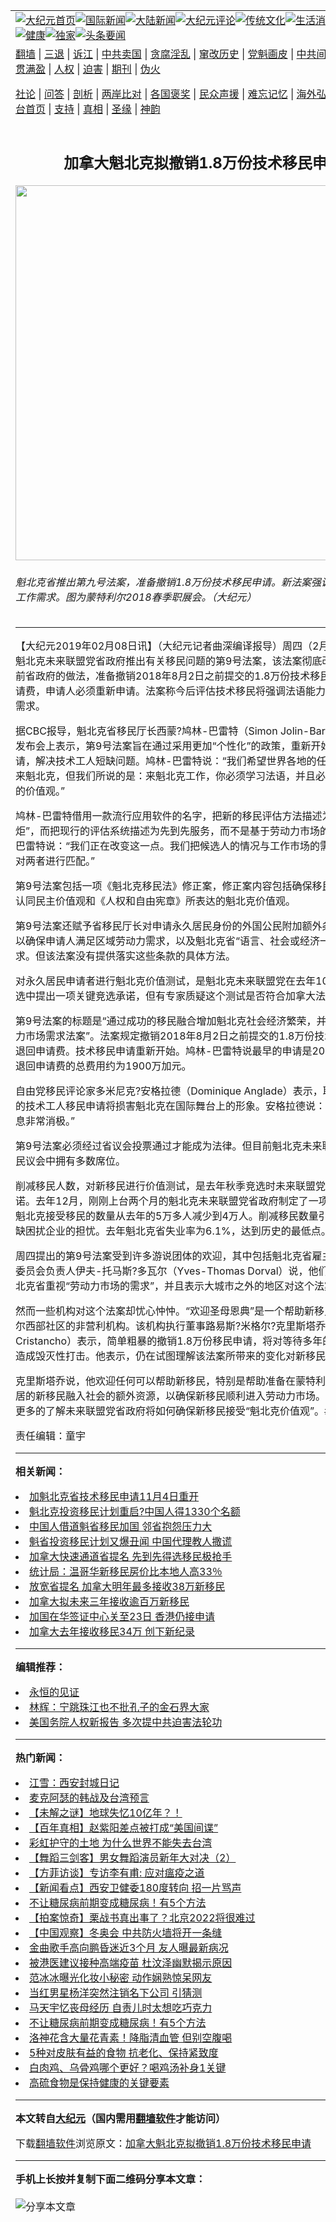 <a name="1" id="1" target="_blank"></a><span id="1"></span>
<table align=center border="0"><tr><td colspan="2" VALIGN=TOP><a href="https://github.com/kniqkw3701/djy/blob/master/gb/nf1351518.md#1"><img src="https://raw.githubusercontent.com/kniqkw3701/www/master/t/djy/1.jpg" title="大纪元首页" alt="大纪元首页"></a><a href="https://github.com/kniqkw3701/djy/blob/master/gb/n24hr.md#1"><img src="https://raw.githubusercontent.com/kniqkw3701/www/master/t/djy/3.jpg" title="国际新闻" alt="国际新闻"></a><a href="https://github.com/kniqkw3701/djy/blob/master/gb/nsc413.md#1"><img src="https://raw.githubusercontent.com/kniqkw3701/www/master/t/djy/4.jpg" title="大陆新闻" alt="大陆新闻"></a><a href="https://github.com/kniqkw3701/djy/blob/master/gb/news392.md#1"><img src="https://raw.githubusercontent.com/kniqkw3701/www/master/t/djy/5.jpg" title="大纪元评论" alt="大纪元评论"></a><a href="https://github.com/kniqkw3701/djy/blob/master/gb/news2007.md#1"><img src="https://raw.githubusercontent.com/kniqkw3701/www/master/t/djy/6.jpg" title="传统文化" alt="传统文化"></a><a href="https://github.com/kniqkw3701/djy/blob/master/gb/news2008.md#1"><img src="https://raw.githubusercontent.com/kniqkw3701/www/master/t/djy/7.jpg" title="生活消费" alt="生活消费"></a><a href="https://github.com/kniqkw3701/djy/blob/master/gb/ncyule.md#1"><img src="https://raw.githubusercontent.com/kniqkw3701/www/master/t/djy/8.jpg" title="娱乐休闲" alt="娱乐休闲"></a><a href="https://github.com/kniqkw3701/djy/blob/master/gb/nsc1002.md#1"><img src="https://raw.githubusercontent.com/kniqkw3701/www/master/t/djy/9.jpg" title="健康" alt="健康"></a><a href="https://github.com/kniqkw3701/djy/blob/master/gb/nf6092.md#1"><img src="https://raw.githubusercontent.com/kniqkw3701/www/master/t/djy/10a.jpg" title="独家" alt="独家"></a><a href="https://github.com/kniqkw3701/djy/blob/master/gb/nf4514.md#1"><img src="https://raw.githubusercontent.com/kniqkw3701/www/master/t/djy/12a.jpg" title="头条要闻" alt="头条要闻"></a></td></tr>
<tr><td colspan="2" VALIGN=TOP><a target="_blank" href="https://github.com/kniqkw3701/www/blob/master/README.md?zsrh#1">翻墙</a> | <a target="_blank" href="https://github.com/kniqkw3701/djy/blob/master/gb/nf5657.md#1">三退</a> | <a target="_blank" href="https://github.com/kniqkw3701/djy/blob/master/gb/nf6124.md#1">诉江</a> | <a target="_blank" href="https://github.com/kniqkw3701/djy/blob/master/gb/nf1176117.md#1">中共卖国</a> | <a target="_blank" href="https://github.com/kniqkw3701/djy/blob/master/gb/nf5773.md#1">贪腐淫乱</a> | <a target="_blank" href="https://github.com/kniqkw3701/djy/blob/master/gb/nf1176115.md#1">窜改历史</a> | <a target="_blank" href="https://github.com/kniqkw3701/djy/blob/master/gb/nf1176107.md#1">党魁画皮</a> | <a target="_blank" href="https://github.com/kniqkw3701/djy/blob/master/gb/nf1320400.md#1">中共间谍</a> | <a target="_blank" href="https://github.com/kniqkw3701/djy/blob/master/gb/nf1176114.md#1">破坏传统</a> | <a target="_blank" href="https://github.com/kniqkw3701/ntdtv/blob/master/gb/prog447_1.md#1">恶贯满盈</a> | <a target="_blank" href="https://github.com/kniqkw3701/djy/blob/master/gb/ncid278.md#1">人权</a> | <a target="_blank" href="https://github.com/kniqkw3701/djy/blob/master/gb/nf1176111.md#1">迫害</a> | <a target="_blank" href="https://gitlab.com/szzdlab/mh-qikan/blob/master/README.md#1">期刊</a> | <a target="_blank" href="https://github.com/kniqkw3701/djy/blob/master/gb/nf5562.md#1">伪火</a></p><p><a target="_blank" href="https://github.com/kniqkw3701/djy/blob/master/gb/9p.md#1">社论</a> | <a target="_blank" href="https://github.com/kniqkw3701/djy/blob/master/gb/nf4378.md#1">问答</a> | <a target="_blank" href="https://github.com/kniqkw3701/djy/blob/master/gb/nf5792.md#1">剖析</a> | <a target="_blank" href="https://github.com/kniqkw3701/djy/blob/master/gb/nf5735.md#1">两岸比对</a> | <a target="_blank" href="https://github.com/kniqkw3701/djy/blob/master/gb/nf6119.md#1">各国褒奖</a> | <a target="_blank" href="https://github.com/kniqkw3701/djy/blob/master/gb/nf6120.md#1">民众声援</a> | <a target="_blank" href="https://github.com/kniqkw3701/djy/blob/master/gb/nf1188594.md#1">难忘记忆</a> | <a target="_blank" href="https://github.com/kniqkw3701/djy/blob/master/gb/nf3180.md#1">海外弘传</a> | <a target="_blank" href="https://github.com/kniqkw3701/djy/blob/master/gb/nf5410.md#1">万人上访</a> | <a target="_blank" href="https://github.com/kniqkw3701/www/blob/master/README.md?zsrh#1">平台首页</a> | <a target="_blank" href="https://github.com/kniqkw3701/djy/blob/master/gb/nf4386.md#1">支持</a> | <a target="_blank" href="https://github.com/kniqkw3701/djy/blob/master/gb/nf4389.md#1">真相</a> | <a target="_blank" href="https://github.com/kniqkw3701/djy/blob/master/gb/nf5790.md#1">圣缘</a> | <a target="_blank" href="https://github.com/kniqkw3701/djy/blob/master/gb/nf4786.md#1">神韵</a></td></tr>
<tr><td VALIGN=TOP width="626"><h2 align=center>加拿大魁北克拟撤销1.8万份技术移民申请</h2>
<img width="600" src="https://i.epochtimes.com/assets/uploads/2019/02/Montreal_CareerExhb-600x400-20180417_HuaXue.jpg" />
<h6>魁北克省推出第九号法案，准备撤销1.8万份技术移民申请。新法案强调法语和本地工作需求。图为蒙特利尔2018春季职展会。（大纪元）
</h6>
<hr>
<p>【大纪元2019年02月08日讯】（大纪元记者曲深编译报导）周四（2月7日），加拿大魁北克未来联盟党省政府推出有关移民问题的<ahref="https://github.com/kniqkw3701/djy/blob/master/gb/tag/%E7%AC%AC9%E5%8F%B7%E6%B3%95%E6%A1%88.md#1">第9号法案</a>，该法案彻底改变了自由党前省政府的做法，准备撤销2018年8月2日之前提交的1.8万份<ahref="https://github.com/kniqkw3701/djy/blob/master/gb/tag/%E6%8A%80%E6%9C%AF%E7%A7%BB%E6%B0%91.md#1">技术移民</a>申请，退回申请费，申请人必须重新申请。法案称今后评估技术移民将强调法语能力和区域劳动力需求。</p>
<p>据CBC报导，魁北克省移民厅长西蒙?鸠林-巴雷特（Simon Jolin-Barrette）在新闻发布会上表示，<ahref="https://github.com/kniqkw3701/djy/blob/master/gb/tag/%E7%AC%AC9%E5%8F%B7%E6%B3%95%E6%A1%88.md#1">第9号法案</a>旨在通过采用更加“个性化”的政策，重新开始评估移民申请，解决技术工人短缺问题。鸠林-巴雷特说：“我们希望世界各地的任何人都有机会来魁北克，但我们所说的是：来魁北克工作，你必须学习法语，并且必须了解魁北克的价值观。”</p>
<p>鸠林-巴雷特借用一款流行应用软件的名字，把新的移民评估方法描述为“移民火炬”，而把现行的评估系统描述为先到先服务，而不是基于劳动力市场的需求。鸠林-巴雷特说：“我们正在改变这一点。我们把候选人的情况与工作市场的需要结合起来，对两者进行匹配。”</p>
<p>第9号法案包括一项《<ahref="https://github.com/kniqkw3701/djy/blob/master/gb/tag/%E9%AD%81%E5%8C%97%E5%85%8B%E7%A7%BB%E6%B0%91.md#1">魁北克移民</a>法》修正案，修正案内容包括确保移民学习法语，认同民主价值观和《人权和自由宪章》所表达的魁北克价值观。</p>
<p>第9号法案还赋予省移民厅长对申请永久居民身份的外国公民附加额外条件的权力，以确保申请人满足区域劳动力需求，以及魁北克省“语言、社会或经济一体化”的要求。但该法案没有提供落实这些条款的具体方法。</p>
<p>对永久居民申请者进行魁北克价值测试，是魁北克未来联盟党在去年10月举行的省大选中提出一项关键竞选承诺，但有专家质疑这个测试是否符合加拿大法律。</p>
<p>第9号法案的标题是“通过成功的移民融合增加魁北克社会经济繁荣，并充分满足劳动力市场需求法案”。法案规定撤销2018年8月2日之前提交的1.8万份<ahref="https://github.com/kniqkw3701/djy/blob/master/gb/tag/%E6%8A%80%E6%9C%AF%E7%A7%BB%E6%B0%91.md#1">技术移民</a>申请，退回申请费。技术移民申请重新开始。鸠林-巴雷特说最早的申请是2005年提交的。退回申请费的总费用约为1900万加元。</p>
<p>自由党移民评论家多米尼克?安格拉德（Dominique Anglade）表示，取消数以万计的技术工人移民申请将损害魁北克在国际舞台上的形象。安格拉德说：“来自政府的信息非常消极。”</p>
<p>第9号法案必须经过省议会投票通过才能成为法律。但目前魁北克未来联盟党在省国民议会中拥有多数席位。</p>
<p>削减移民人数，对新移民进行价值测试，是去年秋季竞选时未来联盟党的核心竞选承诺。去年12月，刚刚上台两个月的魁北克未来联盟党省政府制定了一项计划，将今年魁北克接受移民的数量从去年的5万多人减少到4万人。削减移民数量引起了受劳工短缺困扰企业的担忧。去年魁北克省失业率为6.1%，达到历史的最低点。</p>
<p>周四提出的第9号法案受到许多游说团体的欢迎，其中包括魁北克省雇主委员会。该委员会负责人伊夫-托马斯?多瓦尔（Yves-Thomas Dorval）说，他们很高兴看到魁北克省重视“劳动力市场的需求”，并且表示大城市之外的地区对这个法案更加欢迎。</p>
<p>然而一些机构对这个法案却忧心忡忡。“欢迎圣母恩典”是一个帮助新移民融入蒙特利尔西部社区的非营利机构。该机构执行董事路易斯?米格尔?克里斯塔乔（Luis Miguel Cristancho）表示，简单粗暴的撤销1.8万份移民申请，将对等待多年的移民申请人造成毁灭性打击。他表示，仍在试图理解该法案所带来的变化对新移民意味着什么。</p>
<p>克里斯塔乔说，他欢迎任何可以帮助新移民，特别是帮助准备在蒙特利尔之外地区定居的新移民融入社会的额外资源，以确保新移民顺利进入劳动力市场。但他强调，想更多的了解未来联盟党省政府将如何确保新移民接受“魁北克价值观”。#</p>
<p>责任编辑：童宇</p>

<hr>


<strong>相关新闻：</strong>
<li><a href="https://github.com/kniqkw3701/djy/blob/master/gb/15/11/5/n4566258.md#1">加魁北克省技术移民申请11月4日重开</a></li>
<li><a href="https://github.com/kniqkw3701/djy/blob/master/gb/17/6/11/n9252618.md#1">魁北克投资移民计划重启?中国人得1330个名额</a></li>
<li><a href="https://github.com/kniqkw3701/djy/blob/master/gb/18/9/20/n10729753.md#1">中国人借道魁省移民加国 邻省抱怨压力大</a></li>
<li><a href="https://github.com/kniqkw3701/djy/blob/master/gb/18/9/23/n10735871.md#1">魁省投资移民计划又爆丑闻 中国代理教人撒谎</a></li>
<li><a href="https://github.com/kniqkw3701/djy/blob/master/gb/18/11/22/n10869528.md#1">加拿大快速通道省提名  先到先得选移民极抢手</a></li>
<li><a href="https://github.com/kniqkw3701/djy/blob/master/gb/19/1/31/n11016572.md#1">统计局：温哥华新移民房价比本地人高33％</a></li>
<li><a href="https://github.com/kniqkw3701/djy/blob/master/gb/20/3/15/n11942613.md#1">放宽省提名 加拿大明年最多接收38万新移民</a></li>
<li><a href="https://github.com/kniqkw3701/djy/blob/master/gb/20/3/1/n11907733.md#1">加拿大拟未来三年接收逾百万新移民</a></li>
<li><a href="https://github.com/kniqkw3701/djy/blob/master/gb/20/2/19/n11881150.md#1">加国在华签证中心关至23日 香港仍接申请</a></li>
<li><a href="https://github.com/kniqkw3701/djy/blob/master/gb/20/2/11/n11862145.md#1">加拿大去年接收移民34万 创下新纪录</a></li>
<hr>


<strong>编辑推荐：</strong>
<li><a href="https://github.com/upjkzu3674/www/blob/master/README.md?dfh#9" target="_blank">永恒的见证</a></li><li><a href="https://github.com/tsiac2612/djy/blob/master/gb/19/1/26/n11004578.md#1" target="_blank">林辉：宁跳珠江也不批孔子的金石界大家</a></li><li><a href="https://github.com/tsiac2612/djy/blob/master/gb/19/3/14/n11111708.md#1" target="_blank">美国务院人权新报告 多次提中共迫害法轮功</a></li>
<hr>

<strong>热门新闻：</strong>
<li><a href="https://github.com/kniqkw3701/djy/blob/master/gb/22/1/4/n13481009.md#1">江雪：西安封城日记</a></li>
<li><a href="https://github.com/kniqkw3701/djy/blob/master/gb/22/1/3/n13479197.md#1">麦克阿瑟的韩战及台湾预言</a></li>
<li><a href="https://github.com/kniqkw3701/djy/blob/master/gb/22/1/3/n13477735.md#1">【未解之谜】地球失忆10亿年？！</a></li>
<li><a href="https://github.com/kniqkw3701/djy/blob/master/gb/21/12/30/n13470511.md#1">【百年真相】赵紫阳差点被打成“美国间谍”</a></li>
<li><a href="https://github.com/kniqkw3701/djy/blob/master/gb/22/1/2/n13476849.md#1">彩虹护守的土地 为什么世界不能失去台湾</a></li>
<li><a href="https://github.com/kniqkw3701/djy/blob/master/gb/22/1/8/n13491072.md#1">【舞蹈三剑客】男女舞蹈演员新年大对决（2）</a></li>
<li><a href="https://github.com/kniqkw3701/djy/blob/master/gb/22/1/9/n13491368.md#1">【方菲访谈】专访李有甫: 应对瘟疫之道</a></li>
<li><a href="https://github.com/kniqkw3701/djy/blob/master/gb/22/1/7/n13489301.md#1">【新闻看点】西安卫健委180度转向 招一片骂声</a></li>
<li><a href="https://github.com/kniqkw3701/djy/blob/master/gb/22/1/7/n13488671.md#1">不让糖尿病前期变成糖尿病！有5个方法</a></li>
<li><a href="https://github.com/kniqkw3701/djy/blob/master/gb/22/1/7/n13488862.md#1">【拍案惊奇】栗战书真出事了？北京2022将很难过</a></li>
<li><a href="https://github.com/kniqkw3701/djy/blob/master/gb/22/1/7/n13488272.md#1">【中国观察】冬奥会 中共防火墙将开一条缝</a></li>
<li><a href="https://github.com/kniqkw3701/djy/blob/master/gb/22/1/6/n13487061.md#1">金曲歌手高向鹏昏迷近3个月 友人曝最新病况</a></li>
<li><a href="https://github.com/kniqkw3701/djy/blob/master/gb/22/1/6/n13487185.md#1">被港医建议接种高端疫苗 杜汶泽幽默揭示原因</a></li>
<li><a href="https://github.com/kniqkw3701/djy/blob/master/gb/22/1/6/n13486884.md#1">范冰冰曝光化妆小秘密 动作娴熟惊呆网友</a></li>
<li><a href="https://github.com/kniqkw3701/djy/blob/master/gb/22/1/7/n13489324.md#1">当红男星杨洋突然注销名下公司 引猜测</a></li>
<li><a href="https://github.com/kniqkw3701/djy/blob/master/gb/22/1/7/n13489144.md#1">马天宇忆丧母经历 自责儿时太想吃巧克力</a></li>
<li><a href="https://github.com/kniqkw3701/djy/blob/master/gb/22/1/7/n13488671.md#1">不让糖尿病前期变成糖尿病！有5个方法</a></li>
<li><a href="https://github.com/kniqkw3701/djy/blob/master/gb/22/1/6/n13486574.md#1">洛神花含大量花青素！降脂清血管 但别空腹喝</a></li>
<li><a href="https://github.com/kniqkw3701/djy/blob/master/gb/22/1/8/n13490324.md#1">5种对皮肤有益的食物 抗老化、保持紧致度</a></li>
<li><a href="https://github.com/kniqkw3701/djy/blob/master/gb/22/1/5/n13482515.md#1">白肉鸡、乌骨鸡哪个更好？喝鸡汤补身1关键</a></li>
<li><a href="https://github.com/kniqkw3701/djy/blob/master/gb/22/1/6/n13486390.md#1">高硫食物是保持健康的关键要素</a></li>
<hr>

<strong>本文转自<a href="https://www.epochtimes.com">大纪元</a>（国内需用<a href="https://github.com/kniqkw3701/www/blob/master/README.md#8">翻墙软件</a>才能访问）</strong><p>下载<a href="https://github.com/kniqkw3701/www/blob/master/README.md#8">翻墙软件</a>浏览原文：<a href="https://www.epochtimes.com/gb/19/2/8/n11032014.htm">加拿大魁北克拟撤销1.8万份技术移民申请</a></p><hr>

<strong>手机上长按并复制下面二维码分享本文章：</strong><br><br><img src="https://chart.apis.google.com/chart?cht=qr&chs=240x240&choe=UTF-8&chld=M|2&chl=https://github.com/kniqkw3701/djy/blob/master/gb/19/2/8/n11032014.md%231" title="分享本文章"></td><td VALIGN=TOP><a href="https://github.com/kniqkw3701/djy/blob/master/gb/16/1/21/n4622075.md?dfh#1" target="_blank"><img src="https://raw.githubusercontent.com/kniqkw3701/djy/master/gb/300/wei-f1.jpg" title="中共的伪火骗局"  alt="中共的伪火骗局"></a><br><a href="https://github.com/kniqkw3701/www/blob/master/README.md?dfh#9" target="_blank"><img src="https://raw.githubusercontent.com/kniqkw3701/djy/master/gb/300/yong-h.jpg" title="永恒的见证"  alt="永恒的见证"></a><br><a href="https://github.com/kniqkw3701/djy/blob/master/gb/13/9/29/n3974789.md?dfh#1" target="_blank"><img src="https://raw.githubusercontent.com/kniqkw3701/djy/master/gb/300/shang-lnz.jpg" title="善良女子被中共投男牢"  alt="善良女子被中共投男牢"></a><br><a href="https://github.com/kniqkw3701/djy/blob/master/gb/16/3/16/n4663449.md?dfh#1" target="_blank"><img src="https://raw.githubusercontent.com/kniqkw3701/djy/master/gb/300/huo-z3.jpg" title="警卫目击活摘器官"  alt="警卫目击活摘器官"></a><br><a href="https://github.com/kniqkw3701/djy/blob/master/gb/16/8/7/n8177641.md?dfh#1" target="_blank"><img src="https://raw.githubusercontent.com/kniqkw3701/djy/master/gb/300/huo-z4.jpg" title="证人描述活摘恐怖"  alt="证人描述活摘恐怖"></a><br><a href="https://github.com/kniqkw3701/djy/blob/master/gb/10/4/19/n2881569.md?dfh#1" target="_blank"><img src="https://raw.githubusercontent.com/kniqkw3701/djy/master/gb/300/huo-z1.jpg" title="揭开活摘器官黑幕"  alt="揭开活摘器官黑幕"></a><br><a href="https://github.com/kniqkw3701/djy/blob/master/gb/10/11/7/n3077476.md?dfh#1" target="_blank"><img src="https://raw.githubusercontent.com/kniqkw3701/djy/master/gb/300/ma-ks.jpg" title="马克思的成魔之路"  alt="马克思的成魔之路"></a><br><a href="https://github.com/kniqkw3701/djy/blob/master/gb/14/6/9/n4173977.md?dfh#1" target="_blank"><img src="https://raw.githubusercontent.com/kniqkw3701/djy/master/gb/300/chang-zs.jpg" title="藏字石 蕴天机"  alt="藏字石 蕴天机"></a><br><a href="https://github.com/kniqkw3701/djy/blob/master/gb/18/5/10/n10381511.md?dfh#1" target="_blank"><img src="https://raw.githubusercontent.com/kniqkw3701/djy/master/gb/300/st1.jpg" title="关注三亿人三退"  alt="关注三亿人三退"></a><br><a href="https://github.com/kniqkw3701/djy/blob/master/gb/18/3/21/n10237682.md?dfh#1" target="_blank"><img src="https://raw.githubusercontent.com/kniqkw3701/djy/master/gb/300/jie-t.jpg" title="解体中共复兴中华"  alt="解体中共复兴中华"></a><br><a href="https://github.com/kniqkw3701/djy/blob/master/gb/9/2/9/n2422991.md?dfh#1" target="_blank"><img src="https://raw.githubusercontent.com/kniqkw3701/djy/master/gb/300/gao-zs.jpg" title="中共迫害良心律师"  alt="中共迫害良心律师"></a><br><a href="https://github.com/kniqkw3701/djy/blob/master/gb/18/12/9/n10900044.md?dfh#1" target="_blank"><img src="https://raw.githubusercontent.com/kniqkw3701/djy/master/gb/300/sj1.jpg" title="三百多万人举报江泽民"  alt="三百多万人举报江泽民"></a><br><a href="https://github.com/kniqkw3701/djy/blob/master/gb/18/8/28/n10672014.md?dfh#1" target="_blank"><img src="https://raw.githubusercontent.com/kniqkw3701/djy/master/gb/300/sj2.jpg" title="这些官员为何起诉江泽民"  alt="这些官员为何起诉江泽民"></a><br><a href="https://github.com/kniqkw3701/djy/blob/master/gb/8/12/18/n2367165.md?dfh#1" target="_blank"><img src="https://raw.githubusercontent.com/kniqkw3701/djy/master/gb/300/liangan.jpg" title="海峡两岸的强烈对比"  alt="海峡两岸的强烈对比"></a><br><a href="https://github.com/kniqkw3701/djy/blob/master/gb/15/12/10/n4593139.md?dfh#1" target="_blank"><img src="https://raw.githubusercontent.com/kniqkw3701/djy/master/gb/300/jia-ndzl.jpg" title="加拿大总理的贺信"  alt="加拿大总理的贺信"></a><br><a href="https://github.com/kniqkw3701/djy/blob/master/gb/11/6/17/n3289382.md?dfh#1" target="_blank"><img src="https://raw.githubusercontent.com/kniqkw3701/djy/master/gb/300/xiao-wd.jpg" title="探寻真相兼听则明"  alt="探寻真相兼听则明"></a><br><a href="https://github.com/kniqkw3701/djy/blob/master/gb/18/10/27/n10812623.md?dfh#1" target="_blank"><img src="https://raw.githubusercontent.com/kniqkw3701/djy/master/gb/300/yindu.jpg" title="印度媒体报道东方"  alt="印度媒体报道东方"></a><br><a href="https://github.com/kniqkw3701/djy/blob/master/gb/18/6/9/n10469652.md?dfh#1" target="_blank"><img src="https://raw.githubusercontent.com/kniqkw3701/djy/master/gb/300/xie-j.jpg" title="不一样的海外校园"  alt="不一样的海外校园"></a><br><a href="https://github.com/kniqkw3701/djy/blob/master/gb/7/4/5/n1669415.md?dfh#1" target="_blank"><img src="https://raw.githubusercontent.com/kniqkw3701/djy/master/gb/300/li-up.jpg" title="从大师到徒弟的传奇"  alt="从大师到徒弟的传奇"></a><br><a href="https://github.com/kniqkw3701/djy/blob/master/gb/17/5/26/n9191512.md?dfh#1" target="_blank"><img src="https://raw.githubusercontent.com/kniqkw3701/djy/master/gb/300/zfl2.jpg" title="亿万人与东方一本奇书"  alt="亿万人与东方一本奇书"></a><br><a href="https://github.com/kniqkw3701/djy/blob/master/gb/13/11/27/n4020290.md?dfh#1" target="_blank"><img src="https://raw.githubusercontent.com/kniqkw3701/djy/master/gb/300/zhen-h.jpg" title="大陆见不到的震撼场面"  alt="大陆见不到的震撼场面"></a><br><a href="https://github.com/kniqkw3701/djy/blob/master/gb/15/7/17/n4482910.md?dfh#1" target="_blank"><img src="https://raw.githubusercontent.com/kniqkw3701/djy/master/gb/300/dalu-sk.jpg" title="人心向善 大陆当初盛况"  alt="人心向善 大陆当初盛况"></a><br><a href="https://github.com/kniqkw3701/djy/blob/master/gb/19/1/5/n10955468.md?dfh#1" target="_blank"><img src="https://raw.githubusercontent.com/kniqkw3701/djy/master/gb/300/zfl1.jpg" title="追寻真理 这书讲什么"  alt="追寻真理 这书讲什么"></a><br><a href="https://github.com/kniqkw3701/www/blob/master/README.md?dfh#1" target="_blank"><img src="https://raw.githubusercontent.com/kniqkw3701/djy/master/gb/300/fq1.jpg" title="下载免费翻墙软件"  alt="下载免费翻墙软件"></a><br></td></tr></table>
